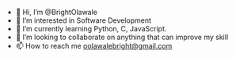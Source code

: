 - 👋 Hi, I’m @BrightOlawale
- 👀 I’m interested in Software Development
- 🌱 I’m currently learning Python, C, JavaScript.
- 💞️ I’m looking to collaborate on anything that can improve my skill
- 📫 How to reach me oolawalebright@gmail.com

<!---
BrightOlawale/BrightOlawale is a ✨ special ✨ repository because its `README.md` (this file) appears on your GitHub profile.
You can click the Preview link to take a look at your changes.
--->
